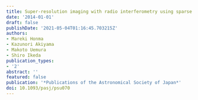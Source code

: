 ```yaml
---
title: Super-resolution imaging with radio interferometry using sparse modeling
date: '2014-01-01'
draft: false
publishDate: '2021-05-04T01:16:45.703215Z'
authors:
- Mareki Honma
- Kazunori Akiyama
- Makoto Uemura
- Shiro Ikeda
publication_types:
- '2'
abstract: ''
featured: false
publication: '*Publications of the Astronomical Society of Japan*'
doi: 10.1093/pasj/psu070
---
```

